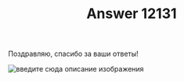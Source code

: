 ﻿---
title: "Answer 12131"
se.owner.user_id: 422180
se.owner.display_name: "Aarnihauta"
se.owner.link: "https://ru.meta.stackoverflow.com/users/422180/aarnihauta"
se.answer_id: 12131
se.question_id: 12127
se.post_type: answer
se.is_accepted: False
---
<p>Поздравляю, спасибо за ваши ответы!</p>
<p><img src="https://i.stack.imgur.com/8Z2SM.png" alt="введите сюда описание изображения" /></p>
